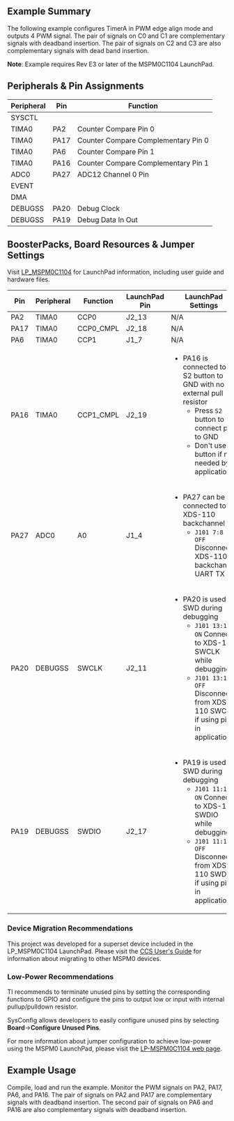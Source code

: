 ## Example Summary

The following example configures TimerA in PWM edge align mode and
outputs 4 PWM signal. The pair of signals on C0 and C1 are complementary
signals with deadband insertion. The pair of signals on C2 and C3 are also
complementary signals with dead band insertion.

**Note**: Example requires Rev E3 or later of the MSPM0C1104 LaunchPad.

## Peripherals & Pin Assignments

| Peripheral | Pin | Function |
| --- | --- | --- |
| SYSCTL |  |  |
| TIMA0 | PA2 | Counter Compare Pin 0 |
| TIMA0 | PA17 | Counter Compare Complementary Pin 0 |
| TIMA0 | PA6 | Counter Compare Pin 1 |
| TIMA0 | PA16 | Counter Compare Complementary Pin 1 |
| ADC0 | PA27 | ADC12 Channel 0 Pin |
| EVENT |  |  |
| DMA |  |  |
| DEBUGSS | PA20 | Debug Clock |
| DEBUGSS | PA19 | Debug Data In Out |

## BoosterPacks, Board Resources & Jumper Settings

Visit [LP_MSPM0C1104](https://www.ti.com/tool/LP-MSPM0C1104) for LaunchPad information, including user guide and hardware files.

| Pin | Peripheral | Function | LaunchPad Pin | LaunchPad Settings |
| --- | --- | --- | --- | --- |
| PA2 | TIMA0 | CCP0 | J2_13 | N/A |
| PA17 | TIMA0 | CCP0_CMPL | J2_18 | N/A |
| PA6 | TIMA0 | CCP1 | J1_7 | N/A |
| PA16 | TIMA0 | CCP1_CMPL | J2_19 | <ul><li>PA16 is connected to S2 button to GND with no external pull resistor<br><ul><li>Press `S2` button to connect pin to GND<br><li>Don't use `S2` button if not needed by application</ul></ul> |
| PA27 | ADC0 | A0 | J1_4 | <ul><li>PA27 can be connected to XDS-110 backchannel<br><ul><li>`J101 7:8 OFF` Disconnect XDS-110 backchannel UART TX</ul></ul> |
| PA20 | DEBUGSS | SWCLK | J2_11 | <ul><li>PA20 is used by SWD during debugging<br><ul><li>`J101 13:14 ON` Connect to XDS-110 SWCLK while debugging<br><li>`J101 13:14 OFF` Disconnect from XDS-110 SWCLK if using pin in application</ul></ul> |
| PA19 | DEBUGSS | SWDIO | J2_17 | <ul><li>PA19 is used by SWD during debugging<br><ul><li>`J101 11:12 ON` Connect to XDS-110 SWDIO while debugging<br><li>`J101 11:12 OFF` Disconnect from XDS-110 SWDIO if using pin in application</ul></ul> |

### Device Migration Recommendations
This project was developed for a superset device included in the LP_MSPM0C1104 LaunchPad. Please
visit the [CCS User's Guide](https://software-dl.ti.com/msp430/esd/MSPM0-SDK/latest/docs/english/tools/ccs_ide_guide/doc_guide/doc_guide-srcs/ccs_ide_guide.html#sysconfig-project-migration)
for information about migrating to other MSPM0 devices.

### Low-Power Recommendations
TI recommends to terminate unused pins by setting the corresponding functions to
GPIO and configure the pins to output low or input with internal
pullup/pulldown resistor.

SysConfig allows developers to easily configure unused pins by selecting **Board**→**Configure Unused Pins**.

For more information about jumper configuration to achieve low-power using the
MSPM0 LaunchPad, please visit the [LP-MSPM0C1104 web page](https://www.ti.com/tool/LP-MSPM0C1104).

## Example Usage
Compile, load and run the example. Monitor the PWM signals on PA2, PA17, PA6,
and PA16.
The pair of signals on PA2 and PA17 are complementary signals with deadband
insertion.
The second pair of signals on PA6 and PA16 are also complementary signals with
deadband insertion.
